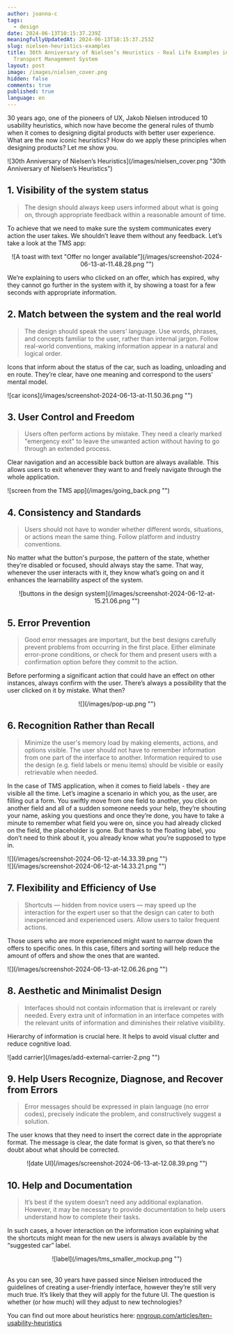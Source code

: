 ```yaml
---
author: joanna-c
tags:
  - design
date: 2024-06-13T10:15:37.239Z
meaningfullyUpdatedAt: 2024-06-13T10:15:37.253Z
slug: nielsen-heuristics-examples
title: 30th Anniversary of Nielsen’s Heuristics - Real Life Examples in
  Transport Management System
layout: post
image: /images/nielsen_cover.png
hidden: false
comments: true
published: true
language: en
---
```

30 years ago, one of the pioneers of UX, Jakob Nielsen introduced 10 usability heuristics, which now have become the general rules of thumb when it comes to designing digital products with better user experience. What are the now iconic heuristics? How do we apply these principles when designing products? Let me show you.

<div className="image">![30th Anniversary of Nielsen’s Heuristics](/images/nielsen_cover.png "30th Anniversary of Nielsen’s Heuristics")</div>

## 1. Visibility of the system status

> The design should always keep users informed about what is going on, through appropriate feedback within a reasonable amount of time.

To achieve that we need to make sure the system communicates every action the user takes. We shouldn’t leave them without any feedback. Let’s take a look at the TMS app: 

<center>

<div className="image">![A toast with text "Offer no longer available"](/images/screenshot-2024-06-13-at-11.48.28.png "")</div>

</center>

We’re explaining to users who clicked on an offer, which has expired, why they cannot go further in the system with it, by showing a toast for a few seconds with appropriate information.

## 2. Match between the system and the real world

> The design should speak the users' language. Use words, phrases, and concepts familiar to the user, rather than internal jargon. Follow real-world conventions, making information appear in a natural and logical order.

Icons that inform about the status of the car, such as loading, unloading and en route. They’re clear, have one meaning and correspond to the users’ mental model. 

<div className="image">![car icons](/images/screenshot-2024-06-13-at-11.50.36.png "")</div>

## 3. User Control and Freedom

> Users often perform actions by mistake. They need a clearly marked "emergency exit" to leave the unwanted action without having to go through an extended process.

Clear navigation and an accessible back button are always available. This allows users to exit whenever they want to and freely navigate through the whole application.

<div className="image">![screen from the TMS app](/images/going_back.png "")</div>

## 4. Consistency and Standards

> Users should not have to wonder whether different words, situations, or actions mean the same thing. Follow platform and industry conventions.

No matter what the button's purpose, the pattern of the state, whether they’re disabled or focused, should always stay the same. That way, whenever the user interacts with it, they know what’s going on and it enhances the learnability aspect of the system. 

<center>

<div className="image">![buttons in the design system](/images/screenshot-2024-06-12-at-15.21.06.png "")</div>

</center>

## 5. Error Prevention

> Good error messages are important, but the best designs carefully prevent problems from occurring in the first place. Either eliminate error-prone conditions, or check for them and present users with a confirmation option before they commit to the action.

Before performing a significant action that could have an effect on other instances, always confirm with the user. There’s always a possibility that the user clicked on it by mistake. What then? 

<center>

<div className="image">![](/images/pop-up.png "")</div>

</center>

## 6. Recognition Rather than Recall

> Minimize the user's memory load by making elements, actions, and options visible. The user should not have to remember information from one part of the interface to another. Information required to use the design (e.g. field labels or menu items) should be visible or easily retrievable when needed.

In the case of TMS application, when it comes to field labels - they are visible all the time. Let’s imagine a scenario in which you, as the user, are filling out a form. You swiftly move from one field to another, you click on another field and all of a sudden someone needs your help, they’re shouting your name, asking you questions and once they’re done, you have to take a minute to remember what field you were on, since you had already clicked on the field, the placeholder is gone. But thanks to the floating label, you don’t need to think about it, you already know what you’re supposed to type in. 

<div className="image">![](/images/screenshot-2024-06-12-at-14.33.39.png "")</div>

<div className="image">![](/images/screenshot-2024-06-12-at-14.33.21.png "")</div>

## 7. Flexibility and Efficiency of Use

> Shortcuts — hidden from novice users — may speed up the interaction for the expert user so that the design can cater to both inexperienced and experienced users. Allow users to tailor frequent actions.

Those users who are more experienced might want to narrow down the offers to specific ones. In this case, filters and sorting will help reduce the amount of offers and show the ones that are wanted. 

<div className="image">![](/images/screenshot-2024-06-13-at-12.06.26.png "")</div>

## 8. Aesthetic and Minimalist Design

> Interfaces should not contain information that is irrelevant or rarely needed. Every extra unit of information in an interface competes with the relevant units of information and diminishes their relative visibility.

Hierarchy of information is crucial here. It helps to avoid visual clutter and reduce cognitive load.

<div className="image">![add carrier](/images/add-external-carrier-2.png "")</div>

## 9. Help Users Recognize, Diagnose, and Recover from Errors

> Error messages should be expressed in plain language (no error codes), precisely indicate the problem, and constructively suggest a solution.

The user knows that they need to insert the correct date in the appropriate format. The message is clear, the date format is given, so that there’s no doubt about what should be corrected. 

<center>

<div className="image">![date UI](/images/screenshot-2024-06-13-at-12.08.39.png "")</div>

</center>

## 10. Help and Documentation

> It’s best if the system doesn’t need any additional explanation. However, it may be necessary to provide documentation to help users understand how to complete their tasks.

In such cases, a hover interaction on the information icon explaining what the shortcuts might mean for the new users is always available by the “suggested car” label. 

<center>

<div className="image">![label](/images/tms_smaller_mockup.png "")</div>

</center>

\
As you can see, 30 years have passed since Nielsen introduced the guidelines of creating a user-friendly interface, however they’re still very much true. It’s likely that they will apply for the future UI. The question is whether (or how much) will they adjust to new technologies? 

You can find out more about heuristics here: [nngroup.com/articles/ten-usability-heuristics](https://www.nngroup.com/articles/ten-usability-heuristics/)